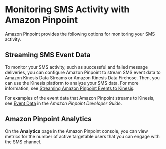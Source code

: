# Monitoring SMS Activity with Amazon Pinpoint<a name="channels-sms-monitor"></a>

Amazon Pinpoint provides the following options for monitoring your SMS activity\.

## Streaming SMS Event Data<a name="w3ab1c14c18c18c13"></a>

To monitor your SMS activity, such as successful and failed message deliveries, you can configure Amazon Pinpoint to stream SMS event data to Amazon Kinesis Data Streams or Amazon Kinesis Data Firehose\. Then, you can use the Kinesis platform to analyze your SMS data\. For more information, see [Streaming Amazon Pinpoint Events to Kinesis](analytics-streaming.md#analytics-streaming-kinesis)\.

For examples of the event data that Amazon Pinpoint streams to Kinesis, see [Event Data](http://docs.aws.amazon.com/pinpoint/latest/developerguide/analytics-streaming.html#analytics-streaming-data) in the *Amazon Pinpoint Developer Guide*\.

## Amazon Pinpoint Analytics<a name="w3ab1c14c18c18c15"></a>

On the **Analytics** page in the Amazon Pinpoint console, you can view metrics for the number of active targetable users that you can engage with the SMS channel\. 